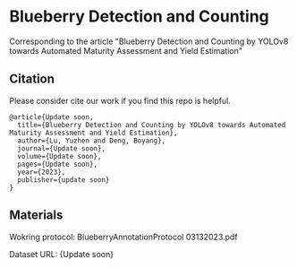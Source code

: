# Blueberry Detection and Counting
 Corresponding to the article "Blueberry Detection and Counting by YOLOv8 towards Automated Maturity Assessment and Yield Estimation"

 ## Citation
Please consider cite our work if you find this repo is helpful.
```
@article{Update soon,
  title={Blueberry Detection and Counting by YOLOv8 towards Automated Maturity Assessment and Yield Estimation},
  author={Lu, Yuzhen and Deng, Boyang},
  journal={Update soon},
  volume={Update soon},
  pages={Update soon},
  year={2023},
  publisher={update soon}
}
```

## Materials
 Wokring protocol: BlueberryAnnotationProtocol 03132023.pdf

 Dataset URL: {Update soon}
